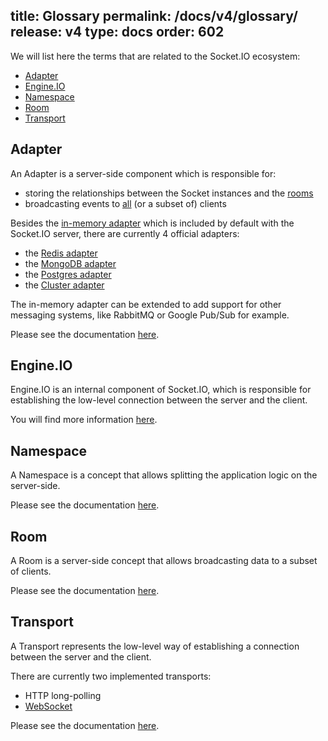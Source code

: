 title: Glossary
permalink: /docs/v4/glossary/
release: v4
type: docs
order: 602
---

We will list here the terms that are related to the Socket.IO ecosystem:

- [Adapter](#Adapter)
- [Engine.IO](#Engine-IO)
- [Namespace](#Namespace)
- [Room](#Room)
- [Transport](#Transport)

## Adapter

An Adapter is a server-side component which is responsible for:

- storing the relationships between the Socket instances and the [rooms](/docs/v4/rooms/)
- broadcasting events to [all](/docs/v4/broadcasting-events/) (or a subset of) clients

Besides the [in-memory adapter](https://github.com/socketio/socket.io-adapter/) which is included by default with the Socket.IO server, there are currently 4 official adapters:

- the [Redis adapter](/docs/v4/redis-adapter/)
- the [MongoDB adapter](/docs/v4/mongo-adapter/)
- the [Postgres adapter](/docs/v4/postgres-adapter/)
- the [Cluster adapter](/docs/v4/cluster-adapter/)

The in-memory adapter can be extended to add support for other messaging systems, like RabbitMQ or Google Pub/Sub for example.

Please see the documentation [here](/docs/v4/adapter/).

## Engine.IO

Engine.IO is an internal component of Socket.IO, which is responsible for establishing the low-level connection between the server and the client.

You will find more information [here](/docs/v4/how-it-works/).

## Namespace

A Namespace is a concept that allows splitting the application logic on the server-side.

Please see the documentation [here](/docs/v4/namespaces/).

## Room

A Room is a server-side concept that allows broadcasting data to a subset of clients.

Please see the documentation [here](/docs/v4/rooms/).

## Transport

A Transport represents the low-level way of establishing a connection between the server and the client.

There are currently two implemented transports:

- HTTP long-polling
- [WebSocket](https://developer.mozilla.org/en-US/docs/Web/API/WebSockets_API)

Please see the documentation [here](/docs/v4/how-it-works/#Transports).
